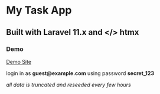 # My Task App
## Built with Laravel 11.x and </> htmx

### Demo

[Demo Site](https://tasks.drewb.com)

login in as **guest[]()@example.com** using password **secret_123**

*all data is truncated and reseeded every few hours*


